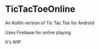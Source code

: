 # TicTacToeOnline
An Kotlin version of Tic Tac Toe for Android

Uses Firebase for online playing

It's WIP
